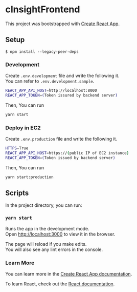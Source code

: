 # cInsightFrontend

This project was bootstrapped with [Create React App](https://github.com/facebook/create-react-app).

## Setup
```
$ npm install --legacy-peer-deps
```

### Development
Create `.env.development` file and write the following it.  
You can refer to `.env.development.sample`.
```bash
REACT_APP_API_HOST=http://localhost:8000
REACT_APP_TOKEN=(Token issured by backend server)
```
Then, You can run
```bash
yarn start
```


### Deploy in EC2
Create `.env.production` file and write the following it.  
```bash
HTTPS=True
REACT_APP_API_HOST=https://(public IP of EC2 instance)
REACT_APP_TOKEN=(Token issued by backend server)
```
Then, You can run
```bash
yarn start:production
```

## Scripts

In the project directory, you can run:

### `yarn start`

Runs the app in the development mode.\
Open [http://localhost:3000](http://localhost:3000) to view it in the browser.

The page will reload if you make edits.\
You will also see any lint errors in the console.

### Learn More

You can learn more in the [Create React App documentation](https://facebook.github.io/create-react-app/docs/getting-started).

To learn React, check out the [React documentation](https://reactjs.org/).
